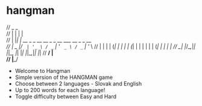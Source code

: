 # hangman

//  _   _                                         
// | | | |                                        
// | |_| | __ _ _ __   __ _ _ __ ___   __ _ _ __  
// |  _  |/ _` | '_ \ / _` | '_ ` _ \ / _` | '_ \ 
// | | | | (_| | | | | (_| | | | | | | (_| | | | |
// \_| |_/\__,_|_| |_|\__, |_| |_| |_|\__,_|_| |_|
//                     __/ |                      
//                    |___/                       

- Welcome to Hangman
- Simple version of the HANGMAN game
- Choose between 2 languages - Slovak and English
- Up to 200 words for each language!
- Toggle difficulty between Easy and Hard